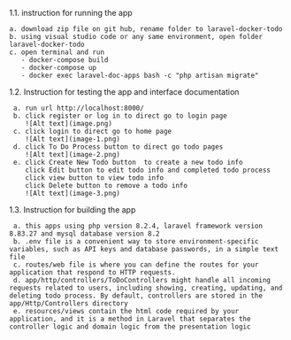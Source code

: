 1.1. instruction for running the app 

    a. download zip file on git hub, rename folder to laravel-docker-todo
    b. using visual studio code or any same environment, open folder laravel-docker-todo     
    c. open terminal and run 
       - docker-compose build 
       - docker-compose up
       - docker exec laravel-doc-apps bash -c "php artisan migrate"

1.2. Instruction for testing the app and interface documentation

     a. run url http://localhost:8000/ 
     b. click register or log in to direct go to login page
        ![Alt text](image.png)
     c. click login to direct go to home page
        ![Alt text](image-1.png)
     d. click To Do Process button to direct go todo pages
        ![Alt text](image-2.png)
     e. click Create New Todo button  to create a new todo info
        click Edit button to edit todo info and completed todo process
        click view button to view todo info
        click Delete button to remove a todo info
        ![Alt text](image-3.png)
          
1.3. Instruction for building the app

     a. this apps using php version 8.2.4, laravel framework version 8.83.27 and mysql database version 8.2
     b. .env file is a convenient way to store environment-specific variables, such as API keys and database passwords, in a simple text file
     c. routes/web file is where you can define the routes for your application that respond to HTTP requests.
     d. app/http/controllers/ToDoControllers might handle all incoming requests related to users, including showing, creating, updating, and deleting todo process. By default, controllers are stored in the app/Http/Controllers directory
     e. resources/views contain the html code required by your application, and it is a method in Laravel that separates the controller logic and domain logic from the presentation logic
